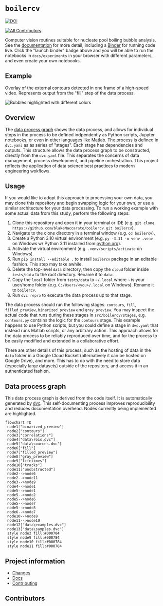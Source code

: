 # `boilercv`

[![DOI](https://zenodo.org/badge/503551174.svg)](https://zenodo.org/badge/latestdoi/503551174)

[![All Contributors](https://img.shields.io/github/all-contributors/softboiler/boilercv?color=ee8449&style=flat-square)](#contributors)

Computer vision routines suitable for nucleate pool boiling bubble analysis. See the [documentation](https://blakenaccarato.github.io/boilercv/) for more detail, including a [Binder](https://jupyter.org/binder) for running code live. Click the "launch binder" badge above and you will be able to run the notebooks in `docs/experiments` in your browser with different parameters, and even create your own notebooks.

## Example

Overlay of the external contours detected in one frame of a high-speed video. Represents output from the "fill" step of the data process.

![Bubbles highlighted with different colors](docs/_static/multicolor.png)

## Overview

The [data process graph](#data-process-graph) shows the data process, and allows for individual steps in the process to be defined indpendently as Python scripts, Jupyter notebooks, or even in other languages like Matlab. The process is defined in `dvc.yaml` as as series of "stages". Each stage has dependencies and outputs. This structure allows the data process graph to be constructed, directly from the `dvc.yaml` file. This separates the concerns of data management, process development, and pipeline orchestration. This project reflects the application of data science best practices to modern engineering wokflows.

## Usage

If you would like to adopt this approach to processing your own data, you may clone this repository and begin swapping logic for your own, or use a similar architecture for your data processing. To run a working example with some actual data from this study, perform the following steps:

1. Clone this repository and open it in your terminal or IDE (e.g. `git clone https://github.com/blakeNaccarato/boilercv.git boilercv`).
2. Navigate to the clone directory in a terminal window (e.g. `cd boilercv`).
3. Create a Python 3.10 virtual environment (e.g. `py -3.11 -m venv .venv` on Windows w/ Python 3.11 installed from [python.org](https://www.python.org/)).
4. Activate the virtual environment (e.g. `.venv/scripts/activate` on Windows).
5. Run `pip install --editable .` to install `boilercv` package in an editable fashion. This step may take awhile.
6. Delete the top-level `data` directory, then copy the `cloud` folder inside `tests/data` to the root directory. Rename it to `data`.
7. Copy the `local` folder from `tests/data` to `~/.local` where `~` is your user/home folder (e.g. `C:/Users/<you>/.local` on Windows). Rename it to `boilercv`.
8. Run `dvc repro` to execute the data process up to that stage.

The data process should run the following stages: `contours`, `fill`, `filled_preview`, `binarized_preview` and `gray_preview`. You may inspect the actual code that runs during these stages in `src/boilercv/stages`, e.g. `contours.py` contains the logic for the `contours` stage. This example happens to use Python scripts, but you could define a stage in `dvc.yaml` that instead runs Matlab scripts, or any arbitrary action. This approach allows for the data process to be reliably reproduced over time, and for the process to be easily modified and extended in a collaborative effort.

There are other details of this process, such as the hosting of data in the `data` folder in a Google Cloud Bucket (alternatively it can be hosted on Google Drive), and more. This has to do with the need to store data (especially large datasets) outside of the repository, and access it in an authenticated fashion.

## Data process graph

This data process graph is derived from the code itself. It is automatically generated by [dvc](https://dvc.org/). This self-documenting process improves reproducibility and reduces documentation overhead. Nodes currently being implemented are highlighted.

```mermaid
flowchart TD
 node1["binarized_preview"]
 node2["contours"]
 node3["correlations"]
 node4["data\rois.dvc"]
 node5["data\sources.dvc"]
 node6["fill"]
 node7["filled_preview"]
 node8["gray_preview"]
 node9["lifetimes"]
 node10["tracks"]
 node11["unobstructed"]
 node2-->node6
 node2-->node11
 node3-->node9
 node4-->node1
 node5-->node1
 node5-->node2
 node5-->node6
 node5-->node7
 node5-->node8
 node6-->node7
 node10-->node9
 node11-->node10
 node12["data\examples.dvc"]
 node13["data\samples.dvc"]
 style node3 fill:#000784
 style node9 fill:#000784
 style node10 fill:#000784
 style node11 fill:#000784
```

## Project information

- [Changes](<https://softboiler.github.io/boilercv/changelog.html>)
- [Docs](<https://softboiler.github.io/boilercv>)
- [Contributing](<https://softboiler.github.io/boilercv/contributing.html>)

## Contributors

<!-- ALL-CONTRIBUTORS-LIST:START - Do not remove or modify this section -->
<!-- prettier-ignore-start -->
<!-- markdownlint-disable -->

<!-- markdownlint-restore -->
<!-- prettier-ignore-end -->

<!-- ALL-CONTRIBUTORS-LIST:END -->

